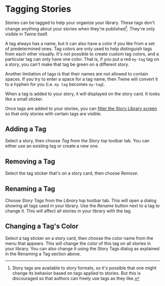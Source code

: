 # Tagging Stories

Stories can be tagged to help your organize your library. These tags don't
change anything about your stories when they're published[^story-formats].
They're only visible in Twine itself.

A tag always has a name, but it can also have a color if you like from a set of
predetermined ones. Tag colors are only used to help distinguish tags from each
other visually. It's not possible to create custom tag colors, and a particular
tag can only have one color. That is, if you put a red `my-tag` tag on a story,
you can't make that tag be green on a different story.

Another limitation of tags is that their names are not allowed to contain
spaces. If you try to enter a space for a tag name, then Twine will convert it
to a hyphen for you (i.e. `my tag` becomes `my-tag`).

When a tag is added to your story, it will displayed on the story card. It looks
like a small sticker.

Once tags are added to your stories, you can [filter the Story Library
screen](viewing.md) so that only stories with certain tags are visible.

## Adding a Tag

Select a story, then choose _Tag_ from the _Story_ top toolbar tab. You can
either use an existing tag or create a new one.

## Removing a Tag

Select the tag sticker that's on a story card, then choose _Remove_.

## Renaming a Tag

Choose _Story Tags_ from the _Library_ top toolbar tab. This will open a dialog
showing all tags used in your library. Use the _Rename_ button next to a tag to
change it. This will affect all stories in your library with the tag.

## Changing a Tag's Color

Select a tag sticker on a story card, then choose the color name from the menu
that appears. This will change the color of this tag on all stories in your
library. You can also change it using the Story Tags dialog as explained in the
Renaming a Tag section above.

[^story-formats]: Story tags are available to story formats, so it's possible
    that one might change its behavior based on tags applied to stories. But
    this is discouraged so that authors can freely use tags as they like.